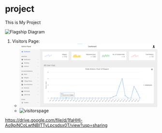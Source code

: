 # project
This is My Project
 
<img alt="Flagship Diagram" src="https://github.com/akanimax/BMSG-GAN/blob/master/diagrams/flagship.png" />



1. Visitors Page:
   - <img alt="visitorspage" src="https://github.com/HYPERERVelocity/project/blob/main/Admin/Admin1.png" />
   - <img alt="visitorspage" src="https://drive.google.com/file/d/1faHHl-Ao9piNCoLwtNBITTyLpcsdsx0T/view?usp=sharing" />

https://drive.google.com/file/d/1faHHl-Ao9piNCoLwtNBITTyLpcsdsx0T/view?usp=sharing
